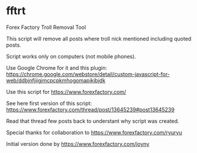 # fftrt
Forex Factory Troll Removal Tool

This script will remove all posts where troll nick mentioned including quoted posts. 

Script works only on computers (not mobile phones). 

Use Google Chrome for it and this plugin:
https://chrome.google.com/webstore/detail/custom-javascript-for-web/ddbjnfjiigjmcpcpkmhogomapikjbjdk

Use this script for https://www.forexfactory.com/

See here first version of this script:
https://www.forexfactory.com/thread/post/13645239#post13645239

Read that thread few posts back to understant why script was created.

Special thanks for collaboration to https://www.forexfactory.com/ryuryu

Initial version done by https://www.forexfactory.com/joyny
